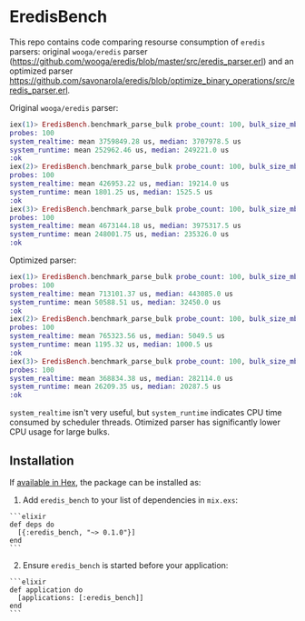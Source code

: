 # EredisBench

This repo contains code comparing resourse consumption of `eredis` parsers:
original `wooga/eredis` parser (https://github.com/wooga/eredis/blob/master/src/eredis_parser.erl)
and an optimized parser https://github.com/savonarola/eredis/blob/optimize_binary_operations/src/eredis_parser.erl.

Original `wooga/eredis` parser:

```elixir
iex(1)> EredisBench.benchmark_parse_bulk probe_count: 100, bulk_size_mb: 150, chunk_size_kb: 4
probes: 100
system_realtime: mean 3759849.28 us, median: 3707978.5 us
system_runtime: mean 252962.46 us, median: 249221.0 us
:ok
iex(2)> EredisBench.benchmark_parse_bulk probe_count: 100, bulk_size_mb: 1, chunk_size_kb: 4  
probes: 100
system_realtime: mean 426953.22 us, median: 19214.0 us
system_runtime: mean 1801.25 us, median: 1525.5 us
:ok
iex(3)> EredisBench.benchmark_parse_bulk probe_count: 100, bulk_size_mb: 150, chunk_size_kb: 128
probes: 100
system_realtime: mean 4673144.18 us, median: 3975317.5 us
system_runtime: mean 248001.75 us, median: 235326.0 us
:ok
```

Optimized parser:

```elixir
iex(1)> EredisBench.benchmark_parse_bulk probe_count: 100, bulk_size_mb: 150, chunk_size_kb: 4
probes: 100
system_realtime: mean 713101.37 us, median: 443085.0 us
system_runtime: mean 50588.51 us, median: 32450.0 us
:ok
iex(2)> EredisBench.benchmark_parse_bulk probe_count: 100, bulk_size_mb: 1, chunk_size_kb: 4  
probes: 100
system_realtime: mean 765323.56 us, median: 5049.5 us
system_runtime: mean 1195.32 us, median: 1000.5 us
:ok
iex(3)> EredisBench.benchmark_parse_bulk probe_count: 100, bulk_size_mb: 150, chunk_size_kb: 128
probes: 100
system_realtime: mean 368834.38 us, median: 282114.0 us
system_runtime: mean 26209.35 us, median: 20287.5 us
:ok
```

`system_realtime` isn't very useful, but `system_runtime` indicates CPU time
 consumed by scheduler threads. Otimized parser has significantly lower CPU usage
 for large bulks.


## Installation

If [available in Hex](https://hex.pm/docs/publish), the package can be installed as:

  1. Add `eredis_bench` to your list of dependencies in `mix.exs`:

    ```elixir
    def deps do
      [{:eredis_bench, "~> 0.1.0"}]
    end
    ```

  2. Ensure `eredis_bench` is started before your application:

    ```elixir
    def application do
      [applications: [:eredis_bench]]
    end
    ```
